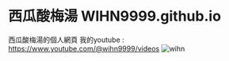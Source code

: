 # 西瓜酸梅湯 WIHN9999.github.io
西瓜酸梅湯的個人網頁
我的youtube : https://www.youtube.com/@wihn9999/videos
![wihn](https://github.com/WIHN9999/WIHN9999.github.io/assets/174402449/cfabccdf-bf86-4e9a-822e-ea4a5d60f69a)


